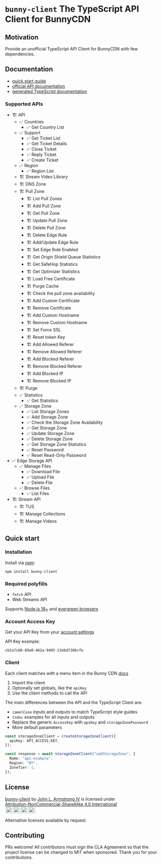 # `bunny-client` The TypeScript API Client for BunnyCDN

## Motivation

Provide an unofficial TypeScript API Client for BunnyCDN with few dependencies.

## Documentation

- [quick start guide](https://github.com/jlarmstrongiv/bunny-client#quick-start)
- [official API documentation](https://docs.bunny.net/docs)
- [generated TypeScript documentation](https://bunny-client.surge.sh)

<!-- Better documentation in comments than the official api! -->

### Supported APIs

<!--

- use the unofficial api to take note of warnings and default values https://toshy.github.io/BunnyNet-PHP/edge-storage-api/#reference

- private apis
  - abuse and dmca endpoint
    - https://toshy.github.io/BunnyNet-PHP/base-api/#abuse-case
    - https://github.com/ToshY/BunnyNet-PHP/issues/55
  - billing
    - https://toshy.github.io/BunnyNet-PHP/base-api/#billing
    - https://github.com/ToshY/BunnyNet-PHP/issues/34
    - https://github.com/ToshY/BunnyNet-PHP/issues/58
  - compute
    - https://toshy.github.io/BunnyNet-PHP/base-api/#compute
    - https://docs.bunny.net/reference/computeedgescriptpublic_addscript
  - drm certificates
    - https://toshy.github.io/BunnyNet-PHP/base-api/#drm-certificate
  - user
    - https://toshy.github.io/BunnyNet-PHP/base-api/#user
    - https://docs.bunny.net/reference/userpublic_index
    - https://docs.bunny.net/reference/userpublic_dpa
  - api keys
    - https://docs.bunny.net/reference/apikeypublic_listapikeys
    - https://web.archive.org/web/20230428220030/https://docs.bunny.net/reference/apikeypublic_listapikeys
  - other
    - https://toshy.github.io/BunnyNet-PHP/image-processing/
    - https://toshy.github.io/BunnyNet-PHP/token-authentication/
    - https://github.com/BunnyWay/BunnyCDN.TokenAuthentication/blob/master/nodejs/token.js
  - documentation vs api reference https://docs.bunny.net/docs/cdn-logging
  - optimizer
    - https://support.bunny.net/hc/en-us/articles/360027448392-Bunny-Optimizer-Engine-Documentation
    - https://docs.bunny.net/docs/stream-image-processing

  - consider writing a surge.sh cli alternative
  - consider a react-query client
  - consider nextjs examples
  - documentation site https://nextra.site/

  - tus https://docs.bunny.net/reference/tus-resumable-uploads
    - https://www.npmjs.com/package/tus-js-client
    - https://www.npmjs.com/package/tus
    - https://www.npmjs.com/package/use-tus
    - https://www.npmjs.com/package/@uppy/tus

-->

- 🏗️ API
  - ✅ Countries
    - ✅ Get Country List
  - ✅ Support
    - ✅ Get Ticket List
    - ✅ Get Ticket Details
    - ✅ Close Ticket
    - ✅ Reply Ticket
    - ✅ Create Ticket
  - ✅ Region
    - ✅ Region List
  - 🏗️ Stream Video Library
  - 🏗️ DNS Zone
  - 🏗️ Pull Zone
    - 🏗️ List Pull Zones
    - 🏗️ Add Pull Zone
    - 🏗️ Get Pull Zone
    - 🏗️ Update Pull Zone
    - 🏗️ Delete Pull Zone
    - 🏗️ Delete Edge Rule
    - 🏗️ Add/Update Edge Rule
    - 🏗️ Set Edge Rule Enabled
    - 🏗️ Get Origin Shield Queue Statistics
    - 🏗️ Get SafeHop Statistics
    - 🏗️ Get Optimizer Statistics
    - 🏗️ Load Free Certificate
    - 🏗️ Purge Cache
    - 🏗️ Check the pull zone availability
    - 🏗️ Add Custom Certificate
    - 🏗️ Remove Certificate
    - 🏗️ Add Custom Hostname
    - 🏗️ Remove Custom Hostname
    - 🏗️ Set Force SSL
    - 🏗️ Reset token Key
    - 🏗️ Add Allowed Referer
    - 🏗️ Remove Allowed Referer
    - 🏗️ Add Blocked Referer
    - 🏗️ Remove Blocked Referer
    - 🏗️ Add Blocked IP
    - 🏗️ Remove Blocked IP
  - 🏗️ Purge
  - ✅ Statistics
    - ✅ Get Statistics
  - ✅ Storage Zone
    - ✅ List Storage Zones
    - ✅ Add Storage Zone
    - ✅ Check the Storage Zone Availability
    - ✅ Get Storage Zone
    - ✅ Update Storage Zone
    - ✅ Delete Storage Zone
    - ✅ Get Storage Zone Statistics
    - ✅ Reset Password
    - ✅ Reset Read-Only Password
- ✅ Edge Storage API
  - ✅ Manage Files
    - ✅ Download File
    - ✅ Upload File
    - ✅ Delete File
  - ✅ Browse Files
    - ✅ List Files
- 🏗️ Stream API
  - 🏗️ TUS
  - 🏗️ Manage Collections
  - 🏗️ Manage Videos

## Quick start

<!-- types -->
<!-- https://app.quicktype.io/?l=ts -->
<!-- https://transform.tools/json-to-typescript -->

<!-- avoiding zod due to performance concerns -->
<!-- https://github.com/colinhacks/zod/issues/205 -->
<!-- https://www.reddit.com/r/typescript/comments/13sldut/how_do_people_use_zod_on_a_large_project/ -->

### Installation

Install via [npm](https://www.npmjs.com/package/bunny-client):

```shell
npm install bunny-client
```

### Required polyfills

- `fetch` API
- Web Streams API

Supports [Node.js 18+](https://nodejs.org/en/blog/announcements/v18-release-announce#fetch-experimental) and [evergreen browsers](https://caniuse.com/fetch)

### Account Access Key

<!-- https://www.jhanley.com/blog/bunny-client-account-and-api-keys/ -->

<!-- some api keys cannot be created with an entity, such as zones -->

Get your API Key from your [account settings](https://dash.bunny.net/account/settings)

API Key example:

```
cb1a7c68-89a0-462a-9495-13ebd7366cfe
```

### Client

<!-- GET /url format https://stackoverflow.com/a/16230133 -->

Each client matches with a menu item in the Bunny CDN [docs](https://docs.bunny.net/reference/bunnynet-api-overview)

1. Import the client
1. Optionally set globals, like the `apiKey`
1. Use the client methods to call the API

The main differences between the API and the TypeScript Client are:

- `camelCase` inputs and outputs to match TypeScript style guides
- `tsdoc` examples for all inputs and outputs
- Replace the generic `AccessKey` with `apiKey` and `storageZonePassword`
- More default parameters

<!-- TODO: storageZoneClient input to lowercase refactor -->

```ts
const storageZoneClient = createStorageZoneClient({
  apiKey: API_ACCESS_KEY,
});

const response = await storageZoneClient("addStorageZone", {
  Name: "api-example",
  Region: "NY",
  ZoneTier: 1,
});
```

## License

<!-- consider adding to https://github.com/NuroDev/untypeable -->

<!-- https://creativecommons.org/choose/ -->
<!-- https://chooser-beta.creativecommons.org/ -->
<!-- https://github.com/idleberg/Creative-Commons-Markdown -->

<p xmlns:cc="http://creativecommons.org/ns#" xmlns:dct="http://purl.org/dc/terms/"><a property="dct:title" rel="cc:attributionURL" href="https://github.com/jlarmstrongiv/bunny-client/">bunny-client</a> by <a rel="cc:attributionURL dct:creator" property="cc:attributionName" href="https://github.com/jlarmstrongiv/">John L. Armstrong IV</a> is licensed under <a href="http://creativecommons.org/licenses/by-nc-sa/4.0/?ref=chooser-v1" target="_blank" rel="license noopener noreferrer" style="display:inline-block;">Attribution-NonCommercial-ShareAlike 4.0 International<br><img style="height:22px!important;margin-left:3px;vertical-align:text-bottom;" src="https://mirrors.creativecommons.org/presskit/icons/cc.svg?ref=chooser-v1"><img style="height:22px!important;margin-left:3px;vertical-align:text-bottom;" src="https://mirrors.creativecommons.org/presskit/icons/by.svg?ref=chooser-v1"><img style="height:22px!important;margin-left:3px;vertical-align:text-bottom;" src="https://mirrors.creativecommons.org/presskit/icons/nc.svg?ref=chooser-v1"><img style="height:22px!important;margin-left:3px;vertical-align:text-bottom;" src="https://mirrors.creativecommons.org/presskit/icons/sa.svg?ref=chooser-v1"></a></p>

Alternative licenses available by request.

## Contributing

PRs welcome! All contributors must sign the CLA Agreement so that the project license can be changed to MIT when sponsored. Thank you for your contributions.
